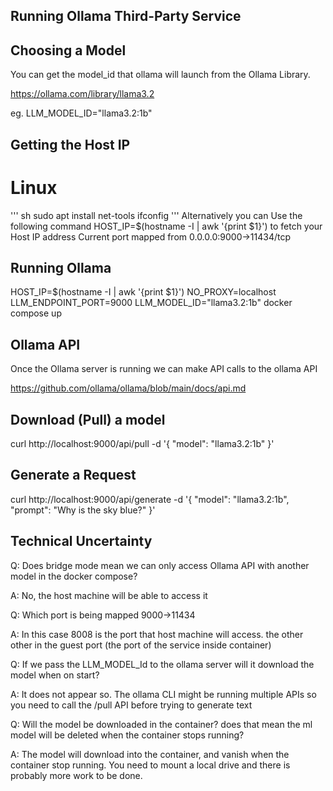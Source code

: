 ## Running Ollama Third-Party Service

## Choosing a Model

You can get the model_id that ollama will launch from the Ollama Library.

https://ollama.com/library/llama3.2

eg. LLM_MODEL_ID="llama3.2:1b"

## Getting the Host IP
# Linux
''' sh
sudo apt install net-tools
ifconfig
'''
Alternatively you can Use the following command HOST_IP=$(hostname -I | awk '{print $1}') to fetch your Host IP address
Current port mapped from 0.0.0.0:9000->11434/tcp

## Running Ollama
HOST_IP=$(hostname -I | awk '{print $1}') NO_PROXY=localhost LLM_ENDPOINT_PORT=9000 LLM_MODEL_ID="llama3.2:1b" docker compose up


## Ollama API

Once the Ollama server is running we can make API calls to the ollama API

https://github.com/ollama/ollama/blob/main/docs/api.md

## Download (Pull) a model
curl http://localhost:9000/api/pull -d '{ "model": "llama3.2:1b" }'

## Generate a Request
curl http://localhost:9000/api/generate -d '{ "model": "llama3.2:1b", "prompt": "Why is the sky blue?" }'

## Technical Uncertainty
Q: Does bridge mode mean we can only access Ollama API with another model in the docker compose?

A: No, the host machine will be able to access it

Q: Which port is being mapped 9000->11434

A: In this case 8008 is the port that host machine will access. the other other in the guest port (the port of the service inside container)

Q: If we pass the LLM_MODEL_Id to the ollama server will it download the model when on start?

A: It does not appear so. The ollama CLI might be running multiple APIs so you need to call the /pull API before trying to generate text

Q: Will the model be downloaded in the container? does that mean the ml model will be deleted when the container stops running?

A: The model will download into the container, and vanish when the container stop running. You need to mount a local drive and there is probably more work to be done.

